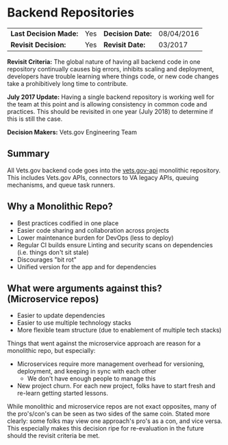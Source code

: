 # Backend Repositories

| | | | |
| --- | --- | --- | --- |
|**Last Decision Made:**|Yes| **Decision Date:** | 08/04/2016 |
|**Revisit Decision:**| Yes | **Revisit Date:** | 03/2017 |

**Revisit Criteria:** The global nature of having all backend code in one repository continually causes big errors, inhibits scaling and deployment, developers have trouble learning where things code, or new code changes take a prohibitively long time to contribute.

**July 2017 Update:** Having a single backend repository is working well for the team at this point and is allowing consistency in common code and practices. This should be revisited in one year (July 2018) to determine if this is still the case. 

**Decision Makers:** Vets.gov Engineering Team

## Summary

All Vets.gov backend code goes into the [vets.gov-api](https://github.com/department-of-veterans-affairs/vets-api) monolithic repository. This includes Vets.gov APIs, connectors to VA legacy APIs, queuing mechanisms, and queue task runners.

## Why a Monolithic Repo?

- Best practices codified in one place
- Easier code sharing and collaboration across projects
- Lower maintenance burden for DevOps (less to deploy)
- Regular CI builds ensure Linting and security scans on dependencies (i.e. things don't sit stale)
- Discourages "bit rot"
- Unified version for the app and for dependencies

## What were arguments against this? (Microservice repos)

- Easier to update dependencies
- Easier to use multiple technology stacks
- More flexible team structure (due to enablement of multiple tech stacks)

Things that went against the microservice approach are reason for a monolithic repo, but especially:

- Microservices require more management overhead for versioning, deployment, and keeping in sync with each other
  - We don't have enough people to manage this
- New project churn. For each new project, folks have to start fresh and re-learn getting started lessons.

While monolithic and microservice repos are not exact opposites, many of the pro's/con's can be seen as two sides of the same coin. Stated more clearly: some folks may view one approach's pro's as a con, and vice versa. This especially makes this decision ripe for re-evaluation in the future should the revisit criteria be met.
